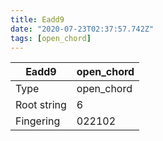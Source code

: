 ```yaml
---
title: Eadd9
date: "2020-07-23T02:37:57.742Z"
tags: [open_chord]
---
```


|Eadd9|open_chord|
|---|---|
|Type|open_chord|
|Root string|6|
|Fingering|022102|

